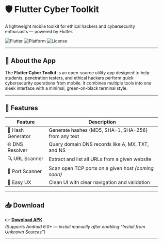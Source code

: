 # 🛡️ Flutter Cyber Toolkit

A lightweight mobile toolkit for ethical hackers and cybersecurity enthusiasts — powered by Flutter.

![Flutter](https://img.shields.io/badge/Flutter-3.10-blue)
![Platform](https://img.shields.io/badge/Platform-Android-green)
![License](https://img.shields.io/badge/License-MIT-blue)


---

## 📱 About the App

The **Flutter Cyber Toolkit** is an open-source utility app designed to help students, penetration testers, and ethical hackers perform quick cybersecurity operations from mobile. It combines multiple tools into one sleek interface with a minimal, green-on-black terminal style.

---

## 🚀 Features

| Feature            | Description                                              |
|--------------------|----------------------------------------------------------|
| 🔐 Hash Generator  | Generate hashes (MD5, SHA-1, SHA-256) from any text      |
| 🌐 DNS Resolver    | Query domain DNS records like A, MX, TXT, and NS         |
| 🔍 URL Scanner     | Extract and list all URLs from a given website           |
| 📶 Port Scanner    | Scan open TCP ports on a given host *(coming soon)*      |
| 🧠 Easy UX         | Clean UI with clear navigation and validation            |

---

## 📥 Download

👉 **[Download APK](https://github.com/KishoreSK28/cybertoolkit/releases/download/cybersecurity/app-release.apk)**  
*(Supports Android 6.0+ — install manually after enabling “Install from Unknown Sources”)*

---
